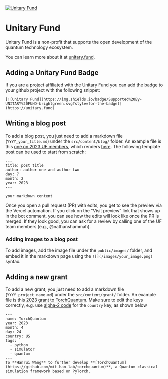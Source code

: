 [![Unitary Fund](https://img.shields.io/badge/Supported%20By-UNITARY%20FUND-brightgreen.svg?style=for-the-badge)](https://unitary.fund)

# Unitary Fund

Unitary Fund is a non-profit that supports the open development of the quantum technology ecosystem.

You can learn more about it at [unitary.fund](https://unitary.fund).

## Adding a Unitary Fund Badge

If you are a project affiliated with the Unitary Fund you can 
add the badge to your github project with the following snippet:

```
[![Unitary Fund](https://img.shields.io/badge/Supported%20By-UNITARY%20FUND-brightgreen.svg?style=for-the-badge)](https://unitary.fund)
```

## Writing a blog post 
To add a blog post, you just need to add a markdown file (`YYYY_your_title.md`) under the `src/content/blog/` folder. 
An example file is this [one on 2023 UF members](./src/content/blog/2023_members.md), which renders [here](https://unitary.fund/posts/2023_members/).
The following template post can be used to start from scratch:
```
---
title: post title
author: author one and author two
day: 7
month: 2
year: 2023
---

your markdown content
```

Once you open a pull request (PR) with edits, you get to see the preview via the Vercel automation. If you click on the "Visit preview" link that shows up in the bot comment, you can see how the edits will look like once the PR is merged. If they look good, you can ask for a review by calling one of the UF team members (e.g., @nathanshammah). 

### Adding images to a blog post
To add images, add the image file under the `public/images/` folder, and embed it in the markdown page using the `![](/images/your_image.png)` syntax.

## Adding a new grant 
To add a new grant, you just need to add a markdown file (`YYYY_project_name.md`) under the `src/content/grant/` folder. 
An example file is this [2023 grant to TorchQuantum](https://raw.githubusercontent.com/unitaryfund/unitary.fund/main/src/content/grant/2023_TorchQuantum.md). Make sure to edit the keys correctly, e.g. use [alpha-2 code](https://www.iban.com/country-codes) for the `country` key, as shown below
```
---
name: TorchQuantum
year: 2023
month: 4
day: 24
country: US
tags:
  - python
  - simulator
  - quantum
---
To **Hanrui Wang** to further develop **[TorchQuantum](https://github.com/mit-han-lab/torchquantum)**, a Quantum classical simulation framework based on PyTorch.
```
